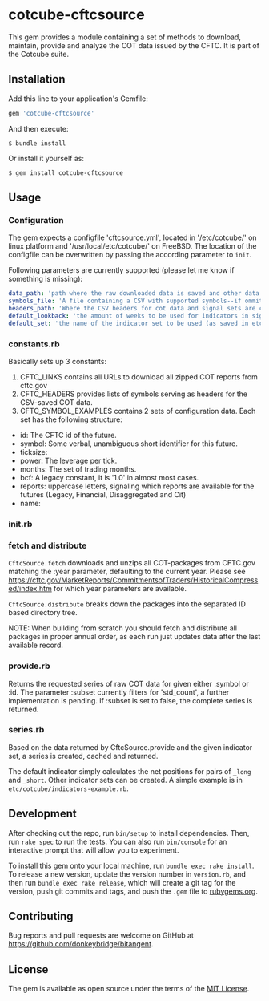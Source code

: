 # cotcube-cftcsource

This gem provides a module containing a set of methods to download, maintain, provide and 
analyze the COT data issued by the CFTC. It is part of the Cotcube suite. 

## Installation

Add this line to your application's Gemfile:

```ruby
gem 'cotcube-cftcsource'
```

And then execute:

    $ bundle install

Or install it yourself as:

    $ gem install cotcube-cftcsource

## Usage

### Configuration

The gem expects a configfile 'cftcsource.yml', located in '/etc/cotcube/' on linux platform and '/usr/local/etc/cotcube/' on FreeBSD. The location of the configfile can be overwritten by passing the according parameter to `init`.

Following parameters are currently supported (please let me know if something is missing): 

```yaml
data_path: 'path where the raw downloaded data is saved and other data is cached'
symbols_file: 'A file containing a CSV with supported symbols--if ommited, an example set from constants.rb is used'
headers_path: 'Where the CSV headers for cot data and signal sets are cached.'
default_lookback: 'the amount of weeks to be used for indicators in signal processing'
default_set: 'the name of the indicator set to be used (as saved in etc/cotcube/indicators-<default_set>.rb)
```

### constants.rb

Basically sets up 3 constants:

1. CFTC\_LINKS contains all URLs to download all zipped COT reports from cftc.gov
2. CFTC\_HEADERS provides lists of symbols serving as headers for the CSV-saved COT data.
3. CFTC\_SYMBOL\_EXAMPLES contains 2 sets of configuration data. Each set has the following structure:
  * id: The CFTC id of the future.
  * symbol: Some verbal, unambiguous short identifier for this future.
  * ticksize:
  * power: The leverage per tick.
  * months: The set of trading months.
  * bcf: A legacy constant, it is '1.0' in almost most cases.
  * reports: uppercase letters, signaling which reports are available for the futures (Legacy, Financial, Disaggregated and Cit)
  * name: 

### init.rb
### fetch and distribute

`CftcSource.fetch` downloads and unzips all COT-packages from CFTC.gov matching the :year parameter, defaulting to the current year.
Please see https://cftc.gov/MarketReports/CommitmentsofTraders/HistoricalCompressed/index.htm for which year parameters are available. 

`CftcSource.distribute` breaks down the packages into the separated ID based directory tree. 

NOTE: When building from scratch you should fetch and distribute all packages in proper annual order, as each run just updates data after the last available record.

### provide.rb

Returns the requested series of raw COT data for given either :symbol or :id. The parameter :subset currently filters for 'std\_count', a further implementation is pending. If :subset is set to false, the complete series is returned. 

### series.rb

Based on the data returned by CftcSource.provide and the given indicator set, a series is created, cached and returned. 

The default indicator simply calculates the net positions for pairs of `_long` and `_short`. Other indicator sets can be created. A simple example is in `etc/cotcube/indicators-example.rb`.  
## Development

After checking out the repo, run `bin/setup` to install dependencies. Then, run `rake spec` to run the tests. You can also run `bin/console` for an interactive prompt that will allow you to experiment.

To install this gem onto your local machine, run `bundle exec rake install`. To release a new version, update the version number in `version.rb`, and then run `bundle exec rake release`, which will create a git tag for the version, push git commits and tags, and push the `.gem` file to [rubygems.org](https://rubygems.org).

## Contributing

Bug reports and pull requests are welcome on GitHub at https://github.com/donkeybridge/bitangent.


## License

The gem is available as open source under the terms of the [MIT License](https://opensource.org/licenses/MIT).
